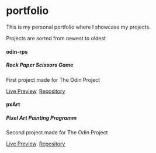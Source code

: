 # portfolio
This is my personal portfolio where I showcase my projects.

Projects are sorted from newest to oldest

#### odin-rps  
##### Rock Paper Scissors Game
First project made for The Odin Project

[Live Preview](https://daczecha.github.io/odin-rps/).
[Repository](https://github.com/daczecha/odin-rps)



#### pxArt
##### Pixel Art Painting Programm
Second project made for The Odin Project

[Live Preview](https://daczecha.github.io/pxart/).
[Repository](https://github.com/daczecha/pxart)
